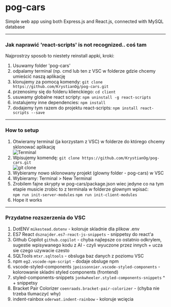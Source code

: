 # pog-cars
Simple web app using both Express.js and React.js, connected with MySQL database 
- - - -
### Jak naprawić 'react-scripts' is not recognized.. coś tam
Najprostrzy sposob to niestety reinstall appki, kroki:
1. Usuwamy folder 'pog-cars'
2. odpalamy terminal (np. cmd lub ten z VSC w folderze gdzie chcemy umieścić naszą aplikację
3. klonujemy za pomocą komendy: `git clone https://github.com/KrystianOg/pog-cars.git`
4. przenosimy się do folderu klienckiego: `cd client`
5. usuwamy globalne react scripty: `npm uninstall -g react-scripts`
6. instalujemy inne dependencies: `npm install`
7. dodajemy tym razem do projektu react-scripts: `npm install react-scripts --save`
- - - -
### How to setup
1. Otwieramy terminal (ja korzystam z VSC) w folderze do którego chcemy sklonować aplikację  
![Terminal](https://imgur.com/GoNcsi0.jpg)  
2. Wpisujemy komendę: `git clone https://github.com/KrystianOg/pog-cars.git`  
![git clone](https://imgur.com/Gl7QIy5.jpg)  
3. Wybieramy nowo sklonowany projekt (glowny folder - pog-cars) w VSC  
4. Wybieramy: Terminal > New Terminal  
5. Zrobilem fajne skrypty w pog-cars/package.json wiec jedyne co na tym etapie musicie zrobic to z terminala w folderze glownym wpisać:  
  `npm run init-server-modules`
  `npm run init-client-modules`  
6. Hope it works
- - - -
### Przydatne rozszerzenia do VSC
1.  DotENV `mikestead.dotenv` - koloruje skladnie dla plikow .env  
2.  ES7 React `dsznajder.es7-react-js-snippets` - snippetsy do react'a  
3.  Github Copilot `github.copilot` - chyba najlepsze co ostatnio odkrylem, sugestie wpisywanego kodu z AI - czyli wyuczone przez innych + ucza sie czego uzywacie czesto  
4.  SQLTools `mtxr.sqltools` - obsluga baz danych z poziomu VSC
5.  npm `eg2.vscode-npm-script` - dodaje obsluge npm 
6.  vscode-styled-components `jpoissonnier.vscode-styled-components` - kolorowanie skladni styled components (frontend)
7.  styled-components-snippets `jonkwheeler.styled-components-snippets` ^ + snippetsy
8.  Bracket Pair Colorizer `coenraads.bracket-pair-colorizer` - (chyba nie trzeba tlumaczyć why)  
9.  indent-rainbox `oderwat.indent-rainbow` - koloruje wcięcia
